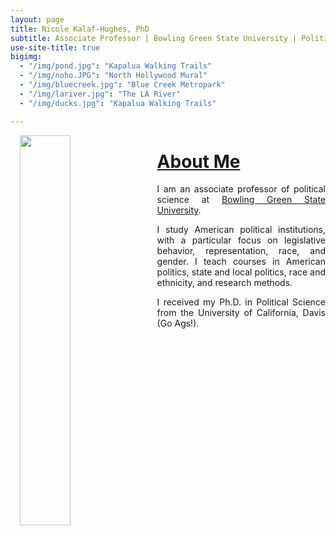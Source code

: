```yaml
---
layout: page
title: Nicole Kalaf-Hughes, PhD
subtitle: Associate Professor | Bowling Green State University | Political Science
use-site-title: true
bigimg:
  - "/img/pond.jpg": "Kapalua Walking Trails"
  - "/img/noho.JPG": "North Hollywood Mural"
  - "/img/bluecreek.jpg": "Blue Creek Metropark"
  - "/img/lariver.jpg": "The LA River"
  - "/img/ducks.jpg": "Kapalua Walking Trails"

---
```



 <p><img align="left" style="padding: 0 15px; width: 40%; height: 40%" src="img/robots.jpg"></p>
<p style="margin-top: 20px;"> </p> 

# [About Me](https://ngkalaf.github.io/cv/)

<p align="justify">I am an associate professor of political science at <a href="https://www.bgsu.edu/arts-and-sciences/political-science.html" target="_blank">Bowling Green State University</a>. </p>
  
  <p align="justify">I study American political institutions, with a particular focus on legislative behavior, representation, race, and gender. I teach courses in American politics, state and local politics, race and ethnicity, and research methods. </p>
  
  <p align="justify">I received my Ph.D. in Political Science from the University of California, Davis (Go Ags!).</p>



